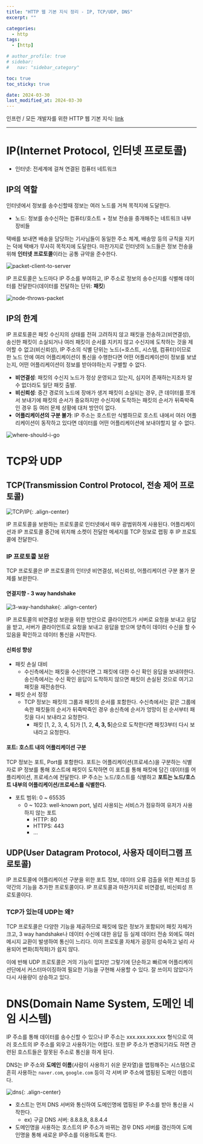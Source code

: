 ```yaml
---
title: "HTTP 웹 기본 지식 정리 - IP, TCP/UDP, DNS"
excerpt: ""

categories:
  - http
tags:
  - [http]

# author_profile: true
# sidebar:
#   nav: "sidebar_category"

toc: true
toc_sticky: true

date: 2024-03-30
last_modified_at: 2024-03-30
---
```


인프런 / 모든 개발자를 위한 HTTP 웹 기본 지식: [link](https://www.inflearn.com/course/http-%EC%9B%B9-%EB%84%A4%ED%8A%B8%EC%9B%8C%ED%81%AC)

---

# IP(Internet Protocol, 인터넷 프로토콜)

* 인터넷: 전세계에 걸쳐 연결된 컴퓨터 네트워크

## IP의 역할
인터넷에서 정보를 송수신할때 정보는 여러 노드를 거쳐 목적지에 도달한다.
* 노드: 정보를 송수신하는 컴퓨터/호스트 + 정보 전송을 중개해주는 네트워크 내부 장비들

택배를 보내면 배송을 담당하는 기사님들이 동일한 주소 체계, 배송망 등의 규칙을 지키는 덕에 택배가 무사히 목적지에 도달한다.
마찬가지로 인터넷의 노드들은 정보 전송을 위해 **인터넷 프로토콜**이라는 공통 규약을 준수한다.

![packet-client-to-server](/images/backend/http/http-basic-01/packet-client-to-server.jpg)

IP 프로토콜은 노드마다 IP 주소를 부여하고, IP 주소로 정보의 송수신지를 식별해 데이터를 전달한다(데이터를 전달하는 단위: **패킷**)

![node-throws-packet](/images/backend/http/http-basic-01/node-throws-packet.jpg)

## IP의 한계
IP 프로토콜은 패킷 수신지의 상태를 전혀 고려하지 않고 패킷을 전송하고(비연결성),
송신한 패킷이 소실되거나 여러 패킷이 순서를 지키지 않고 수신지에 도착하는 것을 제어할 수 없고(비신뢰성),
IP 주소의 식별 단위는 노드(=호스트, 시스템, 컴퓨터)이므로 한 노드 안에 여러 어플리케이션이 통신을 수행한다면
어떤 어플리케이션이 정보를 보냈는지, 어떤 어플리케이션이 정보를 받아야하는지 구별할 수 없다.

* **비연결성**: 패킷의 수신지 노드가 정상 운영되고 있는지, 심지어 존재하는지조차 알 수 없더라도 일단 패킷 출발.
* **비신뢰성**: 중간 경로의 노드에 장애가 생겨 패킷이 소실되는 경우, 큰 데이터를 쪼개서 보내기에 패킷의 순서가 중요하지만 수신지에 도착하는 패킷의 순서가 뒤죽박죽인 경우 등 여러 문제 상황에 대처 방안이 없다.
* **어플리케이션의 구분 불가**: IP 주소는 호스트만 식별하므로 호스트 내에서 여러 어플리케이션이 동작하고 있다면 데이터를 어떤 어플리케이션에 보내야할지 알 수 없다.

![where-should-i-go](/images/backend/http/http-basic-01/where-should-i-go.jpg)


# TCP와 UDP

## TCP(Transmission Control Protocol, 전송 제어 프로토콜)

![TCP/IP](/images/backend/http/http-basic-01/tcp-ip.jpg){: .align-center}

IP 프로토콜을 보완하는 프로토콜로 인터넷에서 매우 광범위하게 사용된다. 어플리케이션과 IP 프로토콜 중간에 위치해 소켓이 전달한 메세지를 TCP 정보로 랩핑 후
IP 프로토콜에 전달한다.

### IP 프로토콜 보완

TCP 프로토콜은 IP 프로토콜의 인터넷 비연결성, 비신뢰성, 어플리케이션 구분 불가 문제를 보완한다.

#### 연결지향 - 3 way handshake

![3-way-handshake](/images/backend/http/http-basic-01/3-way-handshake.jpg){: .align-center}

IP 프로토콜의 비연결성 보완을 위한 방안으로 클라이언트가 서버로 요청을 보내고 응답을 받고, 서버가 클라이언트로 요청을 보내고 응답을 받으며
양측이 데이터 수신을 할 수 있음을 확인하고 데이터 통신을 시작한다.

#### 신뢰성 향상 

* 패킷 손실 대비
  * 수신측에서는 패킷을 수신한다면 그 패킷에 대한 수신 확인 응답을 보내야한다. 송신측에서는 수신 확인 응답이 도착하지 않으면 패킷이 손실된 것으로 여기고 패킷을 재전송한다.
* 패킷 순서 정정
  * TCP 정보는 패킷의 그룹과 패킷의 순서를 포함한다. 수신측에서는 같은 그룹에 속한 패킷들의 순서가 뒤죽박죽인 경우 송신측에 순서가 엉망이 된 순서부터 패킷을 다시 보내라고 요청한다.
    * 패킷 [1, 2, 3, 4, 5]가 [1, 2, **4, 3, 5**]순으로 도착한다면 패킷3부터 다시 보내라고 요청한다. 

#### 포트: 호스트 내의 어플리케이션 구분

TCP 정보는 포트, Port를 포함한다. 포트는 어플리케이션(프로세스)을 구분하는 식별자로 IP 정보를 통해 호스트에 패킷이 도착하면 이 포트를 통해 패킷에 담긴 데이터를
어플리케이션, 프로세스에 전달한다. IP 주소는 노드/호스트를 식별하고 **포트는 노드/호스트 내부의 어플리케이션/프로세스를 식별한다.**

* 포트 범위: 0 ~ 65535
  * 0 ~ 1023: well-known port, 널리 사용되는 서비스가 점유하여 유저가 사용하지 않는 포트
    * HTTP: 80
    * HTTPS: 443
    * ...

## UDP(User Datagram Protocol, 사용자 데이터그램 프로토콜)

IP 프로토콜에 어플리케이션 구분을 위한 포트 정보, 데이터 오류 검출을 위한 체크섬 등 약간의 기능을 추가한 프로토콜이다.
IP 프로토콜과 마찬가지로 비연결성, 비신뢰성 프로토콜이다.

### TCP가 있는데 UDP는 왜?

TCP 프로토콜은 다양한 기능을 제공하므로 패킷에 많은 정보가 포함되어 패킷 자체가 크고,
3 way handshake나 데이터 수신에 대한 응답 등 실제 데이터 전송 외에도 여러 메시지 교환이 발생하여 통신이 느리다.
이미 프로토콜 자체가 굉장히 성숙하고 널리 사용되어 변화(최적화)가 쉽지 않다.

이에 반해 UDP 프로토콜은 거의 기능이 없지만 그렇기에 단순하고 빠르며 어플리케이션단에서 커스터마이징하여 필요한 기능을 구현해 사용할 수 있다.
잘 쓰이지 않았다가 다시 사용량이 상승하고 있다.


# DNS(Domain Name System, 도메인 네임 시스템)

IP 주소를 통해 데이터를 송수신할 수 있으나 IP 주소는 xxx.xxx.xxx.xxx 형식으로 여러 호스트의 IP 주소를 외우고 사용하기는 어렵다.
또한 IP 주소가 변경되기라도 하면 관련된 호스트들은 잘못된 주소로 통신을 하게 된다.

DNS는 IP 주소와 **도메인 이름**(사람이 사용하기 쉬운 문자열)을 맵핑해주는 시스템으로 흔히 사용하는 `naver.com`, `google.com` 등이 각 서버 IP 주소에 맵핑된 도메인 이름이다.

![dns](/images/backend/http/http-basic-01/DNS.jpg){: .align-center}

* 호스트는 먼저 DNS 서버와 통신하여 도메인명에 맵핑된 IP 주소를 받아 통신을 시작한다.
  * ex) 구글 DNS 서버: 8.8.8.8, 8.8.4.4
* 도메인명을 사용하는 호스트의 IP 주소가 바뀌는 경우 DNS 서버를 갱신하여 도메인명을 통해 새로운 IP주소를 이용하도록 한다.
